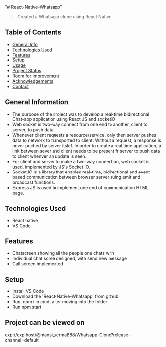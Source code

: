 "# React-Native-Whatsapp" 
> Created a Whatsapp clone using React Native

## Table of Contents
* [General Info](#general-information)
* [Technologies Used](#technologies-used)
* [Features](#features)
* [Setup](#setup)
* [Usage](#usage)
* [Project Status](#project-status)
* [Room for Improvement](#room-for-improvement)
* [Acknowledgements](#acknowledgements)
* [Contact](#contact)
<!-- * [License](#license) -->


## General Information
- The purpose of the project was to develop a real-time bidirectional Chat-app application using React JS and socketIO
- Web socket is two-way connect from one end to another, client to server, to push data.
- Whenever client requests a resource/service, only then server pushes data to network to transported to client. Without a request, a response is never puched by server itslef. In order to create a real time application,  a link between sever and client needs to be present fr server to push data to client whenver an update is seen.
- For client and server to make a two-way connection, web socket is used, implemented by JS's Socket IO.
- Socket.IO is a library that enables real-time, bidirectional and event based communication between browser server suing emit and broadcast functions.
- Express JS is used to implement one end of communication HTML page.


## Technologies Used
- React native
- VS Code


## Features
- Chatscreen showing all the people one chats with
- Individual chat scree designed, with send new message
- Call screen implemented


## Setup
- Install VS Code
- Download the 'React-Native-Whatsapp' from github
- Run, npm i in cmd, after moving into the folder
- Run npm start

## Project can be viewed on 
exp://exp.host/@mansi_verma888/Whatsapp-Clone?release-channel=default





